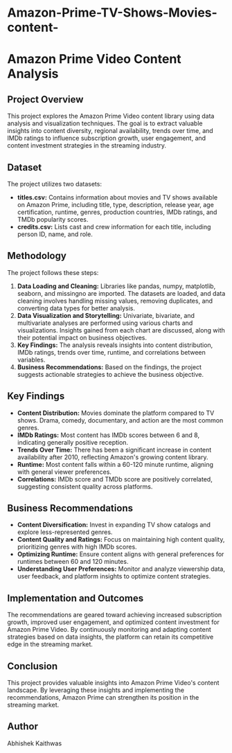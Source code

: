 # Amazon-Prime-TV-Shows-Movies-content-
# Amazon Prime Video Content Analysis

## Project Overview

This project explores the Amazon Prime Video content library using data analysis and visualization techniques. The goal is to extract valuable insights into content diversity, regional availability, trends over time, and IMDb ratings to influence subscription growth, user engagement, and content investment strategies in the streaming industry.

## Dataset

The project utilizes two datasets:

- **titles.csv:** Contains information about movies and TV shows available on Amazon Prime, including title, type, description, release year, age certification, runtime, genres, production countries, IMDb ratings, and TMDb popularity scores.
- **credits.csv:** Lists cast and crew information for each title, including person ID, name, and role.

## Methodology

The project follows these steps:

1. **Data Loading and Cleaning:** Libraries like pandas, numpy, matplotlib, seaborn, and missingno are imported. The datasets are loaded, and data cleaning involves handling missing values, removing duplicates, and converting data types for better analysis.
2. **Data Visualization and Storytelling:** Univariate, bivariate, and multivariate analyses are performed using various charts and visualizations. Insights gained from each chart are discussed, along with their potential impact on business objectives.
3. **Key Findings:** The analysis reveals insights into content distribution, IMDb ratings, trends over time, runtime, and correlations between variables.
4. **Business Recommendations:** Based on the findings, the project suggests actionable strategies to achieve the business objective.

## Key Findings

- **Content Distribution:** Movies dominate the platform compared to TV shows. Drama, comedy, documentary, and action are the most common genres.
- **IMDb Ratings:** Most content has IMDb scores between 6 and 8, indicating generally positive reception.
- **Trends Over Time:** There has been a significant increase in content availability after 2010, reflecting Amazon's growing content library.
- **Runtime:** Most content falls within a 60-120 minute runtime, aligning with general viewer preferences.
- **Correlations:** IMDb score and TMDb score are positively correlated, suggesting consistent quality across platforms.

## Business Recommendations

- **Content Diversification:** Invest in expanding TV show catalogs and explore less-represented genres.
- **Content Quality and Ratings:** Focus on maintaining high content quality, prioritizing genres with high IMDb scores.
- **Optimizing Runtime:** Ensure content aligns with general preferences for runtimes between 60 and 120 minutes.
- **Understanding User Preferences:** Monitor and analyze viewership data, user feedback, and platform insights to optimize content strategies.

## Implementation and Outcomes

The recommendations are geared toward achieving increased subscription growth, improved user engagement, and optimized content investment for Amazon Prime Video. By continuously monitoring and adapting content strategies based on data insights, the platform can retain its competitive edge in the streaming market.

## Conclusion

This project provides valuable insights into Amazon Prime Video's content landscape. By leveraging these insights and implementing the recommendations, Amazon Prime can strengthen its position in the streaming market.

## Author

Abhishek Kaithwas
